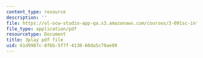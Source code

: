 ```yaml
---
content_type: resource
description: ''
file: https://ol-ocw-studio-app-qa.s3.amazonaws.com/courses/3-091sc-introduction-to-solid-state-chemistry-fall-2010/61d9987c8f6b5f7f413060da5c70ae89_2eLeU6-0W7E.pdf
file_type: application/pdf
resourcetype: Document
title: 3play pdf file
uid: 61d9987c-8f6b-5f7f-4130-60da5c70ae89
---
```

